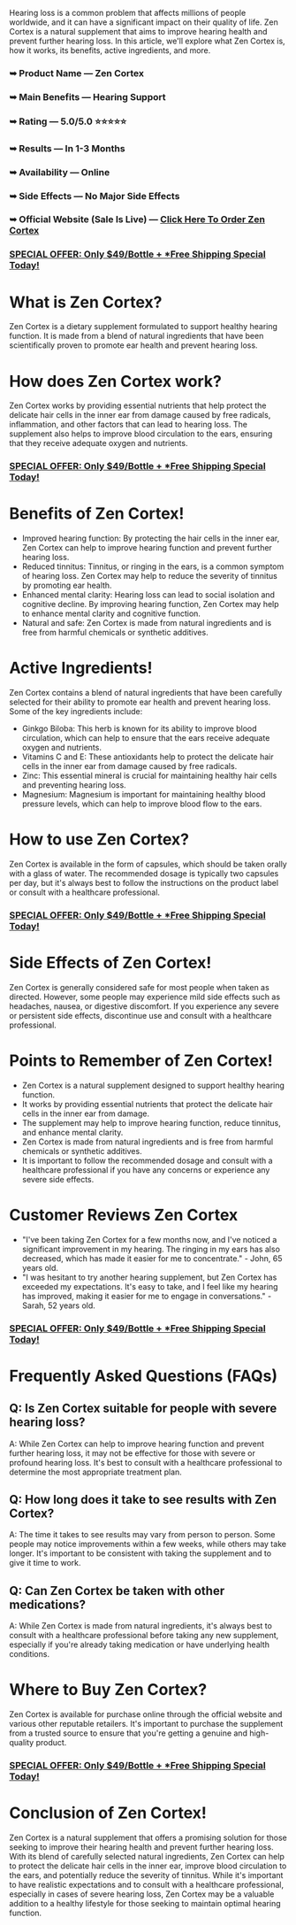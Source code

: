 Hearing loss is a common problem that affects millions of people worldwide, and it can have a significant impact on their quality of life. Zen Cortex is a natural supplement that aims to improve hearing health and prevent further hearing loss. In this article, we'll explore what Zen Cortex is, how it works, its benefits, active ingredients, and more.

### ➥ Product Name — Zen Cortex
 
### ➥ Main Benefits — Hearing Support

### ➥ Rating — 5.0/5.0 ⭐⭐⭐⭐⭐

### ➥ Results — In 1-3 Months

### ➥ Availability — Online

### ➥ Side Effects — No Major Side Effects

### ➥ Official Website (Sale Is Live) — [Click Here To Order Zen Cortex](https://rebrand.ly/5111a6)


### [SPECIAL OFFER: Only $49/Bottle + *Free Shipping Special Today!](https://rebrand.ly/5111a6)


# What is Zen Cortex?

Zen Cortex is a dietary supplement formulated to support healthy hearing function. It is made from a blend of natural ingredients that have been scientifically proven to promote ear health and prevent hearing loss.

# How does Zen Cortex work?

Zen Cortex works by providing essential nutrients that help protect the delicate hair cells in the inner ear from damage caused by free radicals, inflammation, and other factors that can lead to hearing loss. The supplement also helps to improve blood circulation to the ears, ensuring that they receive adequate oxygen and nutrients.

### [SPECIAL OFFER: Only $49/Bottle + *Free Shipping Special Today!](https://rebrand.ly/5111a6)

# Benefits of Zen Cortex!

- Improved hearing function: By protecting the hair cells in the inner ear, Zen Cortex can help to improve hearing function and prevent further hearing loss.
- Reduced tinnitus: Tinnitus, or ringing in the ears, is a common symptom of hearing loss. Zen Cortex may help to reduce the severity of tinnitus by promoting ear health.
- Enhanced mental clarity: Hearing loss can lead to social isolation and cognitive decline. By improving hearing function, Zen Cortex may help to enhance mental clarity and cognitive function.
- Natural and safe: Zen Cortex is made from natural ingredients and is free from harmful chemicals or synthetic additives.

# Active Ingredients!

Zen Cortex contains a blend of natural ingredients that have been carefully selected for their ability to promote ear health and prevent hearing loss. Some of the key ingredients include:

- Ginkgo Biloba: This herb is known for its ability to improve blood circulation, which can help to ensure that the ears receive adequate oxygen and nutrients.
- Vitamins C and E: These antioxidants help to protect the delicate hair cells in the inner ear from damage caused by free radicals.
- Zinc: This essential mineral is crucial for maintaining healthy hair cells and preventing hearing loss.
- Magnesium: Magnesium is important for maintaining healthy blood pressure levels, which can help to improve blood flow to the ears.

# How to use Zen Cortex?

Zen Cortex is available in the form of capsules, which should be taken orally with a glass of water. The recommended dosage is typically two capsules per day, but it's always best to follow the instructions on the product label or consult with a healthcare professional.

### [SPECIAL OFFER: Only $49/Bottle + *Free Shipping Special Today!](https://rebrand.ly/5111a6)

# Side Effects of Zen Cortex!

Zen Cortex is generally considered safe for most people when taken as directed. However, some people may experience mild side effects such as headaches, nausea, or digestive discomfort. If you experience any severe or persistent side effects, discontinue use and consult with a healthcare professional.

# Points to Remember of Zen Cortex!

- Zen Cortex is a natural supplement designed to support healthy hearing function.
- It works by providing essential nutrients that protect the delicate hair cells in the inner ear from damage.
- The supplement may help to improve hearing function, reduce tinnitus, and enhance mental clarity.
- Zen Cortex is made from natural ingredients and is free from harmful chemicals or synthetic additives.
- It is important to follow the recommended dosage and consult with a healthcare professional if you have any concerns or experience any severe side effects.

# Customer Reviews Zen Cortex

- "I've been taking Zen Cortex for a few months now, and I've noticed a significant improvement in my hearing. The ringing in my ears has also decreased, which has made it easier for me to concentrate." - John, 65 years old.
- "I was hesitant to try another hearing supplement, but Zen Cortex has exceeded my expectations. It's easy to take, and I feel like my hearing has improved, making it easier for me to engage in conversations." - Sarah, 52 years old.

### [SPECIAL OFFER: Only $49/Bottle + *Free Shipping Special Today!](https://rebrand.ly/5111a6)

# Frequently Asked Questions (FAQs)

## Q: Is Zen Cortex suitable for people with severe hearing loss?
A: While Zen Cortex can help to improve hearing function and prevent further hearing loss, it may not be effective for those with severe or profound hearing loss. It's best to consult with a healthcare professional to determine the most appropriate treatment plan.

## Q: How long does it take to see results with Zen Cortex?
A: The time it takes to see results may vary from person to person. Some people may notice improvements within a few weeks, while others may take longer. It's important to be consistent with taking the supplement and to give it time to work.

## Q: Can Zen Cortex be taken with other medications?
A: While Zen Cortex is made from natural ingredients, it's always best to consult with a healthcare professional before taking any new supplement, especially if you're already taking medication or have underlying health conditions.

# Where to Buy Zen Cortex?

Zen Cortex is available for purchase online through the official website and various other reputable retailers. It's important to purchase the supplement from a trusted source to ensure that you're getting a genuine and high-quality product.

### [SPECIAL OFFER: Only $49/Bottle + *Free Shipping Special Today!](https://rebrand.ly/5111a6)

# Conclusion of Zen Cortex!

Zen Cortex is a natural supplement that offers a promising solution for those seeking to improve their hearing health and prevent further hearing loss. With its blend of carefully selected natural ingredients, Zen Cortex can help to protect the delicate hair cells in the inner ear, improve blood circulation to the ears, and potentially reduce the severity of tinnitus.
While it's important to have realistic expectations and to consult with a healthcare professional, especially in cases of severe hearing loss, Zen Cortex may be a valuable addition to a healthy lifestyle for those seeking to maintain optimal hearing function.




